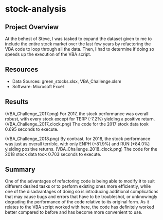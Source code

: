 # stock-analysis

## Project Overview
At the behest of Steve, I was tasked to expand the dataset given to me to include the entire stock market over the last few years by refactoring the VBA code to loop through all the data.  Then, I had to determine if doing so speeds up the execution of the VBA script.

## Resources
- Data Sources: green_stocks.xlsx, VBA_Challenge.xlsm
- Software: Microsoft Excel

## Results
(VBA_Challenge_2017.png)
For 2017, the stock performance was overall robust, with every stock except for TERP (-7.2%) yielding a positive return.
(VBA_Challenge_2017_clock.png)
The code for the 2017 stock data took 0.695 seconds to execute.

(VBA_Challenge_2018.png)
By contrast, for 2018, the stock performance was just as overall terrible, with only ENPH (+81.9%) and RUN (+84.0%) yielding positive returns.
(VBA_Challenge_2018_clock.png)
The code for the 2018 stock data took 0.703 seconds to execute.

## Summary
One of the advantages of refactoring code is being able to modify it to suit different desired tasks or to perform existing ones more efficiently, while one of the disadvantages of doing so is introducing additional complications that may cause bugs and errors that have to be troubleshot, or unknowingly degrading the performance of the code relative to its original form.  As it relates to the VBA script worked with here, the code has definitely worked better compared to before and has become more convenient to use.
